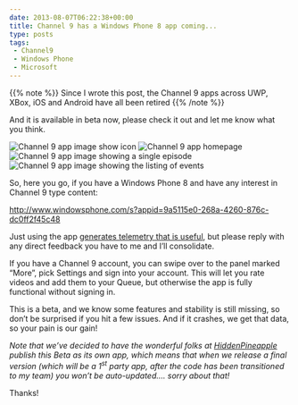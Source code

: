 ```yaml
---
date: 2013-08-07T06:22:38+00:00
title: Channel 9 has a Windows Phone 8 app coming...
type: posts
tags:
 - Channel9
 - Windows Phone
 - Microsoft
---
```

{{% note %}}
Since I wrote this post, the Channel 9 apps across UWP, XBox, iOS and Android have all been retired
{{% /note %}}

And it is available in beta now, please check it out and let me know what you think.

![Channel 9 app image show icon](/images/ch9_clip2.gif) ![Channel 9 app homepage](/images/ch9_clip4.gif) ![Channel 9 app image showing a single episode](/images/ch9_clip6.gif) ![Channel 9 app image showing the listing of events](/images/ch9_clip8.gif)

So, here you go, if you have a Windows Phone 8 and have any interest in Channel 9 type content:

<http://www.windowsphone.com/s?appid=9a5115e0-268a-4260-876c-dc0ff2f45c48>

Just using the app [generates telemetry that is useful](http://markedup.com), but please reply with any direct feedback you have to me and I’ll consolidate.

If you have a Channel 9 account, you can swipe over to the panel marked “More”, pick Settings and sign into your account. This will let you rate videos and add them to your Queue, but otherwise the app is fully functional without signing in.

This is a beta, and we know some features and stability is still missing, so don’t be surprised if you hit a few issues. And if it crashes, we get that data, so your pain is our gain!



_Note that we’ve decided to have the wonderful folks at [HiddenPineapple](http://hiddenpineapple.com/) publish this Beta as its own app, which means that when we release a final version (which will be a 1<sup>st</sup> party app, after the code has been transitioned to my team) you won’t be auto-updated…. sorry about that!_

Thanks!